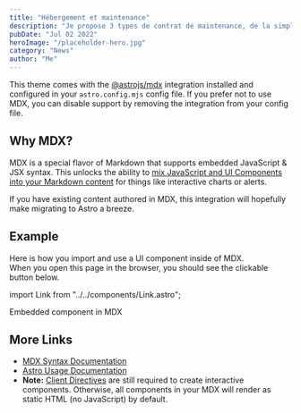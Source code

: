 ```yaml
---
title: "Hébergement et maintenance"
description: "Je propose 3 types de contrat de maintenance, de la simple installation, à la configuration, jusque la gestion complète de l'hébergement de votre projet."
pubDate: "Jul 02 2022"
heroImage: "/placeholder-hero.jpg"
category: "News"
author: "Me"
---
```


This theme comes with the [@astrojs/mdx](https://docs.astro.build/en/guides/integrations-guide/mdx/) integration installed and configured in your `astro.config.mjs` config file. If you prefer not to use MDX, you can disable support by removing the integration from your config file.

## Why MDX?

MDX is a special flavor of Markdown that supports embedded JavaScript & JSX syntax. This unlocks the ability to [mix JavaScript and UI Components into your Markdown content](https://docs.astro.build/en/guides/markdown-content/#mdx-features) for things like interactive charts or alerts.

If you have existing content authored in MDX, this integration will hopefully make migrating to Astro a breeze.

## Example

Here is how you import and use a UI component inside of MDX.  
When you open this page in the browser, you should see the clickable button below.

import Link from "../../components/Link.astro";

<Link href="#" onclick="alert('clicked!')">
    Embedded component in MDX
</Link>

## More Links

-   [MDX Syntax Documentation](https://mdxjs.com/docs/what-is-mdx)
-   [Astro Usage Documentation](https://docs.astro.build/en/guides/markdown-content/#markdown-and-mdx-pages)
-   **Note:** [Client Directives](https://docs.astro.build/en/reference/directives-reference/#client-directives) are still required to create interactive components. Otherwise, all components in your MDX will render as static HTML (no JavaScript) by default.
